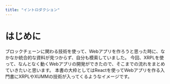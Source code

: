 ```yaml
---
title: "イントロダクション"
---
```


# はじめに

ブロックチェーンに関わる技術を使って、Webアプリを作ろうと思った時に、なかなか統合的な資料が見つからず、自分も模索していました。
今回、XRPLを使って、なんとなく動くWebアプリの開発ができたので、そこまでの流れをまとめていきたいと思います。
本書の大枠としてはReactを使ってWebアプリを作る入門書にXRPLやXUMMの技術が入ってくるようなイメージです。
